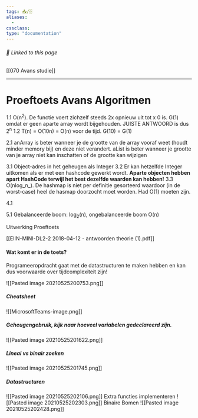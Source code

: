```yaml
---
tags: 📥️/🗄 
aliases:
  - 
cssclass: 
type: "documentation"
---
```

###### 🔗 Linked to this page
[[070 Avans studie]]

---

# Proeftoets Avans Algoritmen

1.1 O(n<sup>2</sup>). De functie voert zichzelf steeds 2x opnieuw uit tot x 0 is. G(1) omdat er geen aparte array wordt bijgehouden. JUISTE ANTWOORD is dus 2<sup>n</sup>
1.2 T(n) = O(10n) = O(n) voor de tijd. G(10) = G(1)

2.1 anArray is beter wanneer je de grootte van de array vooraf weet (houdt minder memory bij) en deze niet verandert. aList is beter wanneer je grootte van je array niet kan inschatten of de grootte kan wijzigen

3.1 Object-adres in het geheugen als Integer
3.2 Er kan hetzelfde Integer uitkomen als er met een hashcode gewerkt wordt. <b>Aparte objecten hebben apart HashCode terwijl het best dezelfde waarden kan hebben!</b>
3.3 O(nlog_n_). De hashmap is niet per definitie gesorteerd waardoor (in de worst-case) heel de hasmap doorzocht moet worden.
Had O(1) moeten zijn.

4.1 

5.1 Gebalanceerde boom: log<sub>2</sub>(n), ongebalanceerde boom O(n)

Uitwerking Proeftoets

[[EIIN-MINI-DL2-2 2018-04-12 - antwoorden theorie (1).pdf]]

#### Wat komt er in de toets?
Programeeropdracht gaat met de datastructuren te maken hebben en kan dus voorwaarde over tijdcomplexiteit zijn!

![[Pasted image 20210525200753.png]]
	
##### Cheatsheet
![[MicrosoftTeams-image.png]]

##### Geheugengebruik, kijk naar hoeveel variabelen gedeclareerd zijn.
![[Pasted image 20210525201622.png]]

##### Lineai vs binair zoeken
![[Pasted image 20210525201745.png]]

##### Datastructuren
![[Pasted image 20210525202106.png]]
Extra functies implementeren
![[Pasted image 20210525202303.png]]
Binaire Bomen
![[Pasted image 20210525202428.png]]